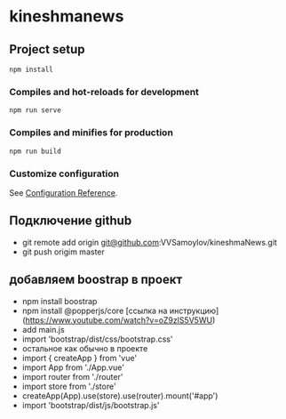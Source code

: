 # kineshmanews

## Project setup
```
npm install
```

### Compiles and hot-reloads for development
```
npm run serve
```

### Compiles and minifies for production
```
npm run build
```

### Customize configuration
See [Configuration Reference](https://cli.vuejs.org/config/).
## Подключение github ##
 * git remote add origin git@github.com:VVSamoylov/kineshmaNews.git 
 * git push origim master
 ## добавляем boostrap в проект ##
 * npm install boostrap
 * npm install @popperjs/core
[ссылка на инструкцию] (https://www.youtube.com/watch?v=oZ9zlS5V5WU)
 * add main.js 
 * import 'bootstrap/dist/css/bootstrap.css' 
* остальное как обычно в проекте
* import { createApp } from 'vue'
* import App from './App.vue'
* import router from './router'
* import store from './store'
* createApp(App).use(store).use(router).mount('#app')
* import 'bootstrap/dist/js/bootstrap.js'
